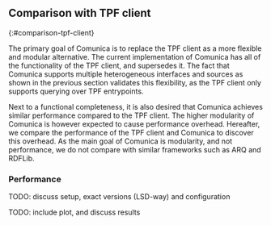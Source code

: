 ## Comparison with TPF client
{:#comparison-tpf-client}

The primary goal of Comunica is to replace the TPF client as a more flexible and modular alternative.
The current implementation of Comunica has all of the functionality of the TPF client, and supersedes it.
The fact that Comunica supports multiple heterogeneous interfaces and sources as shown in the previous section
validates this flexibility, as the TPF client only supports querying over TPF entrypoints.

Next to a functional completeness, it is also desired that Comunica achieves similar performance compared to the TPF client.
The higher modularity of Comunica is however expected to cause performance overhead.
Hereafter, we compare the performance of the TPF client and Comunica
to discover this overhead.
As the main goal of Comunica is modularity, and not performance, we do not compare with similar frameworks such as ARQ and RDFLib.

### Performance

TODO: discuss setup, exact versions (LSD-way) and configuration

TODO: include plot, and discuss results
